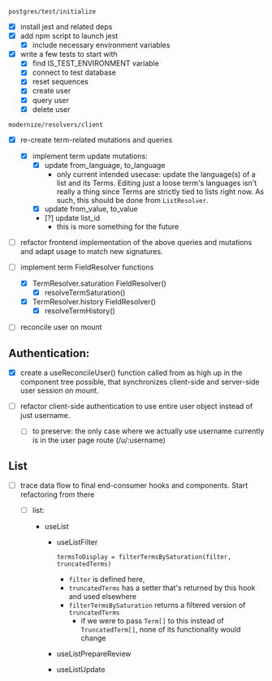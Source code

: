 `postgres/test/initialize`

-  [x] install jest and related deps
-  [x] add npm script to launch jest
   -  [x] include necessary environment variables
-  [x] write a few tests to start with
   -  [x] find IS_TEST_ENVIRONMENT variable
   -  [x] connect to test database
   -  [x] reset sequences
   -  [x] create user
   -  [x] query user
   -  [x] delete user

`modernize/resolvers/client`

-  [x] re-create term-related mutations and queries
   -  [x] implement term update mutations:
      -  [x] update from_language, to_language
         -  only current intended usecase: update the language(s) of a list and its
            Terms. Editing just a loose term's languages isn't really a thing since
            Terms are strictly tied to lists right now. As such, this should be done
            from `ListResolver`.
      -  [x] update from_value, to_value
      -  [?] update list_id
         -  this is more something for the future
-  [ ] refactor frontend implementation of the above queries and mutations and
       adapt usage to match new signatures.

-  [ ] implement term FieldResolver functions

   -  [x] TermResolver.saturation FieldResolver()
      -  [x] resolveTermSaturation()
   -  [x] TermResolver.history FieldResolver()
      -  [x] resolveTermHistory()

-  [ ] reconcile user on mount

## Authentication:

-  [x] create a useReconcileUser() function called from as high up in the
       component tree possible, that synchronizes client-side and server-side
       user session on mount.
-  [ ] refactor client-side authentication to use entire user object instead of
       just username.

   -  [ ] to preserve: the only case where we actually use username currently is in the user
          page route (/u/:username)

## List

-  [ ] trace data flow to final end-consumer hooks and components. Start
       refactoring from there

   -  [ ] list:

      -  useList

         -  useListFilter

            `termsToDisplay = filterTermsBySaturation(filter, truncatedTerms)`

            -  `filter` is defined here,
            -  `truncatedTerms` has a setter that's returned by this hook and used elsewhere
            -  `filterTermsBySaturation` returns a filtered version of `truncatedTerms`
               -  if we were to pass `Term[]` to this instead of `TruncatedTerm[]`,
                  none of its functionality would change

         -  useListPrepareReview
         -  useListUpdate
